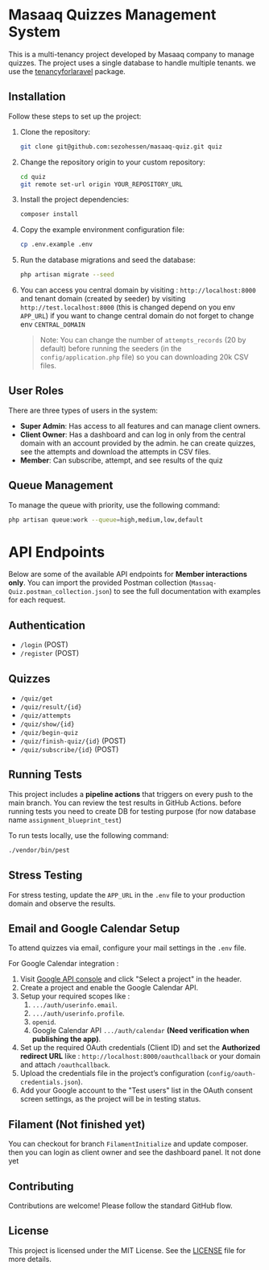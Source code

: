 # Masaaq Quizzes Management System

This is a multi-tenancy project developed by Masaaq company to manage quizzes. The project uses a single database to handle multiple tenants. we use the [tenancyforlaravel](https://tenancyforlaravel.com/) package.

## Installation

Follow these steps to set up the project:

1. Clone the repository:
    ```sh
    git clone git@github.com:sezohessen/masaaq-quiz.git quiz
    ```

2. Change the repository origin to your custom repository:
    ```sh
    cd quiz
    git remote set-url origin YOUR_REPOSITORY_URL
    ```

3. Install the project dependencies:
    ```sh
    composer install
    ```

4. Copy the example environment configuration file:
    ```sh
    cp .env.example .env
    ```

5. Run the database migrations and seed the database:
    ```sh
    php artisan migrate --seed
    ```
6. You can access you central domain by visiting : `http://localhost:8000` and tenant domain (created by seeder) by visiting `http://test.localhost:8000` (this is changed depend on you env `APP_URL`) if you want to change central domain do not forget to change env `CENTRAL_DOMAIN`

    > Note: You can change the number of `attempts_records` (20 by default) before running the seeders (in the `config/application.php` file) so you can downloading 20k CSV files.
## User Roles

There are three types of users in the system:
- **Super Admin**: Has access to all features and can manage client owners.
- **Client Owner**: Has a dashboard and can log in only from the central domain with an account provided by the admin. he can create quizzes, see the attempts and download the attempts in CSV files.
- **Member**: Can subscribe, attempt, and see results of the quiz
## Queue Management

To manage the queue with priority, use the following command:
```sh
php artisan queue:work --queue=high,medium,low,default
```
# API Endpoints

Below are some of the available API endpoints for **Member interactions only**. You can import the provided Postman collection (`Massaq-Quiz.postman_collection.json`) to see the full documentation with examples for each request.  

## Authentication

- `/login` (POST)
- `/register` (POST)

## Quizzes

- `/quiz/get`
- `/quiz/result/{id}`
- `/quiz/attempts`
- `/quiz/show/{id}`
- `/quiz/begin-quiz`
- `/quiz/finish-quiz/{id}` (POST)
- `/quiz/subscribe/{id}` (POST)

## Running Tests

This project includes a **pipeline actions** that triggers on every push to the main branch. You can review the test results in GitHub Actions. before running tests you need to create DB for testing purpose (for now database name `assignment_blueprint_test`)

To run tests locally, use the following command:

```bash
./vendor/bin/pest
```

## Stress Testing

For stress testing, update the `APP_URL` in the `.env` file to your production domain and observe the results.

## Email and Google Calendar Setup

To attend quizzes via email, configure your mail settings in the `.env` file.

For Google Calendar integration :

1. Visit [Google API console](https://console.developers.google.com/apis) and click "Select a project" in the header.
2. Create a project and enable the Google Calendar API.
3. Setup your required scopes like :
    1. `.../auth/userinfo.email`.
    2. `.../auth/userinfo.profile`.
    3. `openid`.
    4. Google Calendar API	 `.../auth/calendar` **(Need verification when publishing the app)**.
3. Set up the required OAuth credentials (Client ID) and set the **Authorized redirect URL** like : `http://localhost:8000/oauthcallback` or your domain and attach `/oauthcallback`.
4. Upload the credentials file in the project’s configuration (`config/oauth-credentials.json`).
5. Add your Google account to the "Test users" list in the OAuth consent screen settings, as the project will be in testing status.
## Filament (Not finished yet)
You can checkout for branch `FilamentInitialize` and update composer. then you can login as client owner and see the dashboard panel. It not done yet
## Contributing

Contributions are welcome! Please follow the standard GitHub flow.

## License

This project is licensed under the MIT License. See the [LICENSE](LICENSE) file for more details.
